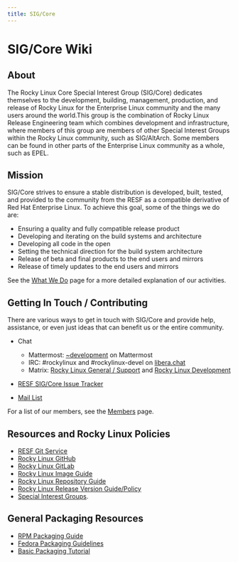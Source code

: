 ```yaml
---
title: SIG/Core
---
```


# SIG/Core Wiki

## About

The Rocky Linux Core Special Interest Group (SIG/Core) dedicates themselves to the development, building, management, production, and release of Rocky Linux for the Enterprise Linux community and the many users around the world.This group is the combination of Rocky Linux Release Engineering team which combines development and infrastructure, where members of this group are members of other Special Interest Groups within the Rocky Linux community, such as SIG/AltArch. Some members can be found in other parts of the Enterprise Linux community as a whole, such as EPEL.

## Mission

SIG/Core strives to ensure a stable distribution is developed, built, tested, and provided to the community from the RESF as a compatible derivative of Red Hat Enterprise Linux. To achieve this goal, some of the things we do are:

* Ensuring a quality and fully compatible release product
* Developing and iterating on the build systems and architecture
* Developing all code in the open
* Setting the technical direction for the build system architecture
* Release of beta and final products to the end users and mirrors
* Release of timely updates to the end users and mirrors

See the [What We Do](what_we_do.md) page for a more detailed explanation of our activities.

## Getting In Touch / Contributing

There are various ways to get in touch with SIG/Core and provide help, assistance, or even just ideas that can benefit us or the entire community.

* Chat

    * Mattermost: [~development](https://chat.rockylinux.org/rocky-linux/channels/development) on Mattermost
    * IRC: #rockylinux and #rockylinux-devel on [libera.chat](https://libera.chat)
    * Matrix: [Rocky Linux General / Support](https://matrix.to/#/#rockylinux-support:matrix.org) and [Rocky Linux Development](https://matrix.to/#/#rockylinux-development:matrix.org)

* [RESF SIG/Core Issue Tracker](https://git.resf.org/sig_core/meta/issues)
* [Mail List](https://lists.resf.org/mailman3/lists/rocky.lists.resf.org/)

For a list of our members, see the [Members](members.md) page.

## Resources and Rocky Linux Policies

* [RESF Git Service](https://git.resf.org)
* [Rocky Linux GitHub](https://github.com/rocky-linux)
* [Rocky Linux GitLab](https://git.rockylinux.org)
* [Rocky Linux Image Guide](https://wiki.rockylinux.org/rocky/image/)
* [Rocky Linux Repository Guide](https://wiki.rockylinux.org/rocky/repo/)
* [Rocky Linux Release Version Guide/Policy](https://wiki.rockylinux.org/rocky/version/)
* [Special Interest Groups](https://wiki.rockylinux.org/special_interest_groups/).

## General Packaging Resources

* [RPM Packaging Guide](https://rpm-packaging-guide.github.io/)
* [Fedora Packaging Guidelines](https://docs.fedoraproject.org/en-US/packaging-guidelines/)
* [Basic Packaging Tutorial](https://docs.fedoraproject.org/en-US/package-maintainers/Packaging_Tutorial_GNU_Hello/)
